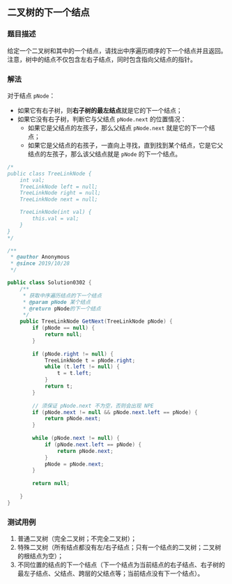 ## 二叉树的下一个结点

### 题目描述
给定一个二叉树和其中的一个结点，请找出中序遍历顺序的下一个结点并且返回。注意，树中的结点不仅包含左右子结点，同时包含指向父结点的指针。


### 解法
对于结点 `pNode`：
- 如果它有右子树，则**右子树的最左结点**就是它的下一个结点；
- 如果它没有右子树，判断它与父结点 `pNode.next` 的位置情况：
    - 如果它是父结点的左孩子，那么父结点 `pNode.next` 就是它的下一个结点；
    - 如果它是父结点的右孩子，一直向上寻找，直到找到某个结点，它是它父结点的左孩子，那么该父结点就是 `pNode` 的下一个结点。

```java
/*
public class TreeLinkNode {
    int val;
    TreeLinkNode left = null;
    TreeLinkNode right = null;
    TreeLinkNode next = null;

    TreeLinkNode(int val) {
        this.val = val;
    }
}
*/

/**
 * @author Anonymous
 * @since 2019/10/28
 */

public class Solution0302 {
    /**
     * 获取中序遍历结点的下一个结点
     * @param pNode 某个结点
     * @return pNode的下一个结点
     */
    public TreeLinkNode GetNext(TreeLinkNode pNode) {
        if (pNode == null) {
            return null;
        }
        
        if (pNode.right != null) {
            TreeLinkNode t = pNode.right;
            while (t.left != null) {
                t = t.left;
            }
            return t;
        }
        
        // 须保证 pNode.next 不为空，否则会出现 NPE
        if (pNode.next != null && pNode.next.left == pNode) {
            return pNode.next;
        }
        
        while (pNode.next != null) {
            if (pNode.next.left == pNode) {
                return pNode.next;
            }
            pNode = pNode.next;
        }
        
        return null;
        
    }
}
```


### 测试用例
1. 普通二叉树（完全二叉树；不完全二叉树）；
2. 特殊二叉树（所有结点都没有左/右子结点；只有一个结点的二叉树；二叉树的根结点为空）；
3. 不同位置的结点的下一个结点（下一个结点为当前结点的右子结点、右子树的最左子结点、父结点、跨层的父结点等；当前结点没有下一个结点）。